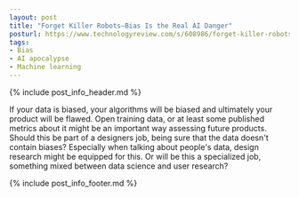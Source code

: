 ```yaml
---
layout: post
title: "Forget Killer Robots—Bias Is the Real AI Danger"
posturl: https://www.technologyreview.com/s/608986/forget-killer-robotsbias-is-the-real-ai-danger/
tags:
- Bias
- AI apocalypse
- Machine learning
---
```


{% include post_info_header.md %}

If your data is biased, your algorithms will be biased and ultimately your product will be flawed. Open training data, or at least some published metrics about it might be an important way assessing future products. Should this be part of a designers job, being sure that the data doesn't contain biases? Especially when talking about people's data, design research might be equipped for this. Or will be this a specialized job, something mixed between data science and user research?

<!--more-->
{% include post_info_footer.md %}

